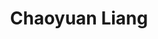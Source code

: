 ---
layout: profiles
title: Chaoyuan Liang
description: fNIRS
img: assets/img/people/chaoyuan_liang.jpg
redirect: /people/
year: 2024.09
category: PhD Students
email: chaoyuan.liang@posgrad.manchester.ac.uk
linkedin:
google_scholar: 
orcid: 0009-0000-2992-0036
github_username: 
---